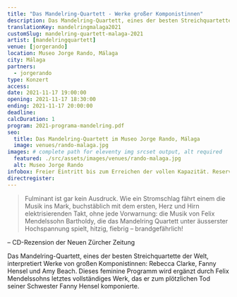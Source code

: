 ```yaml
---
title: "Das Mandelring-Quartett - Werke großer Komponistinnen"
description: Das Mandelring-Quartett, eines der besten Streichquartette der Welt, interpretiert Werke von den großen Komponistinnen Rebecca Clarke, Fanny Hensel und Amy Beach.
translationKey: mandelringmalaga2021
customSlug: mandelring-quartett-malaga-2021
artist: [mandelringquartett]
venue: [jorgerando]
location: Museo Jorge Rando, Málaga
city: Málaga
partners:
  - jorgerando
type: Konzert
access:
date: 2021-11-17 19:00:00
opening: 2021-11-17 18:30:00
ending: 2021-11-17 20:00:00
deadline:
calcDuration: 1
program: 2021-programa-mandelring.pdf
seo:
  title: Das Mandelring-Quartett im Museo Jorge Rando, Málaga
  image: venues/rando-malaga.jpg
images: # complete path for eleventy img srcset output, alt required
  featured: ./src/assets/images/venues/rando-malaga.jpg
  alt: Museo Jorge Rando
infobox: Freier Eintritt bis zum Erreichen der vollen Kapazität. Reservierte Plätze nur mit persönlicher Einladung durch die Fundación Goethe.
directregister:
---
```


> Fulminant ist gar kein Ausdruck. Wie ein Stromschlag fährt einem die Musik ins Mark, buchstäblich mit dem ersten, Herz und Hirn elektrisierenden Takt, ohne jede Vorwarnung: die Musik von Felix Mendelssohn Bartholdy, die das Mandelring Quartett unter äusserster Hochspannung spielt, hitzig, fiebrig – brandgefährlich!

– CD-Rezension der Neuen Zürcher Zeitung

Das Mandelring-Quartett, eines der besten Streichquartette der Welt, interpretiert Werke von großen Komponistinnen: Rebecca Clarke, Fanny Hensel und Amy Beach. Dieses feminine Programm wird ergänzt durch Felix Mendelssohns letztes vollständiges Werk, das er zum plötzlichen Tod seiner Schwester Fanny Hensel komponierte.
